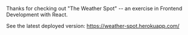 Thanks for checking out "The Weather Spot" -- an exercise in Frontend Development with React.

See the latest deployed version: https://weather-spot.herokuapp.com/ 
